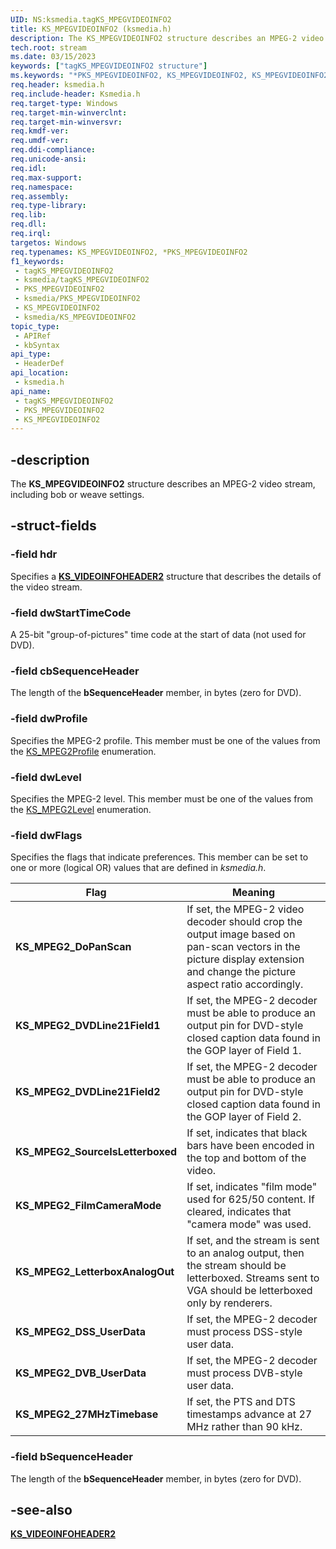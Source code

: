 ```yaml
---
UID: NS:ksmedia.tagKS_MPEGVIDEOINFO2
title: KS_MPEGVIDEOINFO2 (ksmedia.h)
description: The KS_MPEGVIDEOINFO2 structure describes an MPEG-2 video stream, including bob or weave settings.
tech.root: stream
ms.date: 03/15/2023
keywords: ["tagKS_MPEGVIDEOINFO2 structure"]
ms.keywords: "*PKS_MPEGVIDEOINFO2, KS_MPEGVIDEOINFO2, KS_MPEGVIDEOINFO2 structure [Streaming Media Devices], PKS_MPEGVIDEOINFO2, PKS_MPEGVIDEOINFO2 structure pointer [Streaming Media Devices], ksmedia/KS_MPEGVIDEOINFO2, ksmedia/PKS_MPEGVIDEOINFO2, stream.ks_mpegvideoinfo2, tagKS_MPEGVIDEOINFO2, vidcapstruct_decbdb49-a4a2-44d6-a005-bd3cbe0df02e.xml"
req.header: ksmedia.h
req.include-header: Ksmedia.h
req.target-type: Windows
req.target-min-winverclnt: 
req.target-min-winversvr: 
req.kmdf-ver: 
req.umdf-ver: 
req.ddi-compliance: 
req.unicode-ansi: 
req.idl: 
req.max-support: 
req.namespace: 
req.assembly: 
req.type-library: 
req.lib: 
req.dll: 
req.irql: 
targetos: Windows
req.typenames: KS_MPEGVIDEOINFO2, *PKS_MPEGVIDEOINFO2
f1_keywords:
 - tagKS_MPEGVIDEOINFO2
 - ksmedia/tagKS_MPEGVIDEOINFO2
 - PKS_MPEGVIDEOINFO2
 - ksmedia/PKS_MPEGVIDEOINFO2
 - KS_MPEGVIDEOINFO2
 - ksmedia/KS_MPEGVIDEOINFO2
topic_type:
 - APIRef
 - kbSyntax
api_type:
 - HeaderDef
api_location:
 - ksmedia.h
api_name:
 - tagKS_MPEGVIDEOINFO2
 - PKS_MPEGVIDEOINFO2
 - KS_MPEGVIDEOINFO2
---
```


## -description

The **KS_MPEGVIDEOINFO2** structure describes an MPEG-2 video stream, including bob or weave settings.

## -struct-fields

### -field hdr

Specifies a [**KS_VIDEOINFOHEADER2**](/windows-hardware/drivers/ddi/ksmedia/ns-ksmedia-tagks_videoinfoheader2) structure that describes the details of the video stream.

### -field dwStartTimeCode

A 25-bit "group-of-pictures" time code at the start of data (not used for DVD).

### -field cbSequenceHeader

The length of the <b>bSequenceHeader</b> member, in bytes (zero for DVD).

### -field dwProfile

Specifies the MPEG-2 profile. This member must be one of the values from the [KS_MPEG2Profile](/windows-hardware/drivers/ddi/ksmedia/ne-ksmedia-ks_mpeg2profile) enumeration.

### -field dwLevel

Specifies the MPEG-2 level. This member must be one of the values from the [KS_MPEG2Level](/windows-hardware/drivers/ddi/ksmedia/ne-ksmedia-ks_mpeg2level) enumeration.

### -field dwFlags

Specifies the flags that indicate preferences. This member can be set to one or more (logical OR) values that are defined in <i>ksmedia.h</i>.

| Flag | Meaning |
|---|---|
| **KS_MPEG2_DoPanScan** | If set, the MPEG-2 video decoder should crop the output image based on pan-scan vectors in the picture display extension and change the picture aspect ratio accordingly. |
| **KS_MPEG2_DVDLine21Field1** | If set, the MPEG-2 decoder must be able to produce an output pin for DVD-style closed caption data found in the GOP layer of Field 1. |
| **KS_MPEG2_DVDLine21Field2** | If set, the MPEG-2 decoder must be able to produce an output pin for DVD-style closed caption data found in the GOP layer of Field 2. |
| **KS_MPEG2_SourceIsLetterboxed** | If set, indicates that black bars have been encoded in the top and bottom of the video. |
| **KS_MPEG2_FilmCameraMode** | If set, indicates "film mode" used for 625/50 content. If cleared, indicates that "camera mode" was used. |
| **KS_MPEG2_LetterboxAnalogOut** | If set, and the stream is sent to an analog output, then the stream should be letterboxed. Streams sent to VGA should be letterboxed only by renderers. |
| **KS_MPEG2_DSS_UserData** | If set, the MPEG-2 decoder must process DSS-style user data. |
| **KS_MPEG2_DVB_UserData** | If set, the MPEG-2 decoder must process DVB-style user data. |
| **KS_MPEG2_27MHzTimebase** | If set, the PTS and DTS timestamps advance at 27 MHz rather than 90 kHz. |

### -field bSequenceHeader

The length of the <b>bSequenceHeader</b> member, in bytes (zero for DVD).

## -see-also

[**KS_VIDEOINFOHEADER2**](/windows-hardware/drivers/ddi/ksmedia/ns-ksmedia-tagks_videoinfoheader2)
